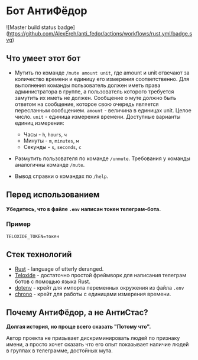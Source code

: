 # Бот АнтиФёдор

![Master build status badge]
(https://github.com/AlexEreh/anti_fedor/actions/workflows/rust.yml/badge.svg)

## Что умеет этот бот
* Мутить по команде `/mute amount unit`, 
где amount и unit отвечают за количество времени 
и единицу его измерения соответственно. 
Для выполнения команды пользователь должен иметь права администратора в группе, 
а пользователь которого требуется замутить их иметь не должен. 
Сообщение о муте должно быть ответом на сообщение, 
которое свою очередь является пересланным сообщением.
`amount` - величина в единицах unit.
  Целое число.
`unit` - единица измерения времени.
  Доступные варианты единиц измерения:
  * Часы - `h`, `hours`, `ч`
  * Минуты - `m`, `minutes`, `м`
  * Секунды - `s`, `seconds`, `с`

* Размутить пользователя по команде `/unmute`. 
Требования у команды аналогичны команде `/mute`.
* Вывод справки о командах по `/help`.

## Перед использованием
**Убедитесь, что в файле `.env` написан токен телеграм-бота.**

### Пример
```text
TELOXIDE_TOKEN=токен
```

## Стек технологий
* [Rust](https://www.rust-lang.org/) - language of utterly deranged.
* [Teloxide](https://github.com/teloxide/teloxide) - достаточно простой фреймворк для написания 
телеграм ботов с помощью языка Rust.
* [dotenv](https://crates.io/crates/dotenv) - крейт для импорта переменных окружения из файла `.env`
* [chrono](https://crates.io/crates/chrono) - крейт для работы с единицами измерения времени.

## Почему АнтиФёдор, а не АнтиСтас?
**Долгая история, но проще всего сказать "Потому что".** 

Автор проекта не призывает дискриминировать людей по признаку имени, 
а просто хочет сказать что его опыт показывает наличие людей в группах в телеграмме, достойных мута.
